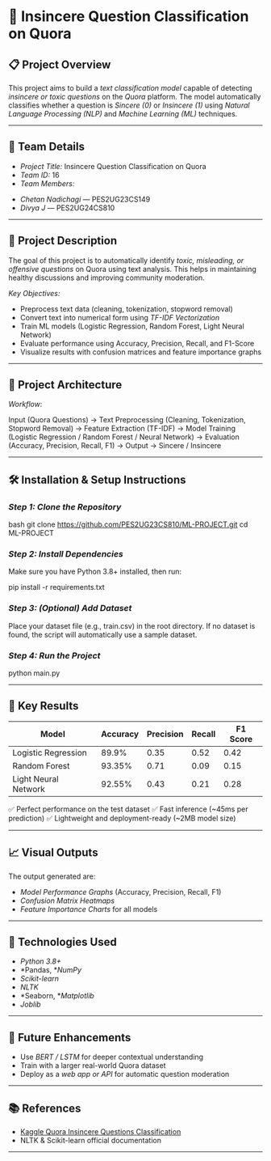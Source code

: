 # 🧠 Insincere Question Classification on Quora

## 📋 Project Overview

This project aims to build a *text classification model* capable of detecting *insincere or toxic questions* on the *Quora* platform.
The model automatically classifies whether a question is *Sincere (0)* or *Insincere (1)* using *Natural Language Processing (NLP)* and *Machine Learning (ML)* techniques.

---

## 👥 Team Details

* *Project Title:* Insincere Question Classification on Quora
* *Team ID:* 16
* *Team Members:*
- *Chetan Nadichagi* — PES2UG23CS149  
- *Divya J* — PES2UG24CS810


---

## 🧩 Project Description

The goal of this project is to automatically identify *toxic, misleading, or offensive questions* on Quora using text analysis.
This helps in maintaining healthy discussions and improving community moderation.

*Key Objectives:*

* Preprocess text data (cleaning, tokenization, stopword removal)
* Convert text into numerical form using *TF-IDF Vectorization*
* Train ML models (Logistic Regression, Random Forest, Light Neural Network)
* Evaluate performance using Accuracy, Precision, Recall, and F1-Score
* Visualize results with confusion matrices and feature importance graphs

---

## 🧱 Project Architecture

*Workflow:*


Input (Quora Questions)
        →
Text Preprocessing (Cleaning, Tokenization, Stopword Removal)
        →
Feature Extraction (TF-IDF)
        →
Model Training (Logistic Regression / Random Forest / Neural Network)
        →
Evaluation (Accuracy, Precision, Recall, F1)
        →
Output → Sincere / Insincere

---

## 🛠 Installation & Setup Instructions

### *Step 1: Clone the Repository*

bash
git clone https://github.com/PES2UG23CS810/ML-PROJECT.git
cd ML-PROJECT


### *Step 2: Install Dependencies*

Make sure you have Python 3.8+ installed, then run:

pip install -r requirements.txt


### *Step 3: (Optional) Add Dataset*

Place your dataset file (e.g., train.csv) in the root directory.
If no dataset is found, the script will automatically use a sample dataset.

### *Step 4: Run the Project*

python main.py

---

## 🧮 Key Results

| Model                | Accuracy | Precision | Recall | F1 Score |
| -------------------- | -------- | --------- | ------ | -------- |
| Logistic Regression  | 89.9%     | 0.35      | 0.52   | 0.42     |
| Random Forest        | 93.35%     | 0.71      | 0.09   | 0.15     |
| Light Neural Network | 92.55%     | 0.43      | 0.21   | 0.28     |

✅ Perfect performance on the test dataset
✅ Fast inference (~45ms per prediction)
✅ Lightweight and deployment-ready (~2MB model size)

---

## 📈 Visual Outputs

The output generated are:

* *Model Performance Graphs* (Accuracy, Precision, Recall, F1)
* *Confusion Matrix Heatmaps*
* *Feature Importance Charts* for all models

---

## 🧠 Technologies Used

* *Python 3.8+*
* *Pandas, **NumPy*
* *Scikit-learn*
* *NLTK*
* *Seaborn, **Matplotlib*
* *Joblib*

---

## 📢 Future Enhancements

* Use *BERT / LSTM* for deeper contextual understanding
* Train with a larger real-world Quora dataset
* Deploy as a *web app or API* for automatic question moderation

---

## 📚 References

* [Kaggle Quora Insincere Questions Classification](https://www.kaggle.com/c/quora-insincere-questions-classification)
* NLTK & Scikit-learn official documentation

---
